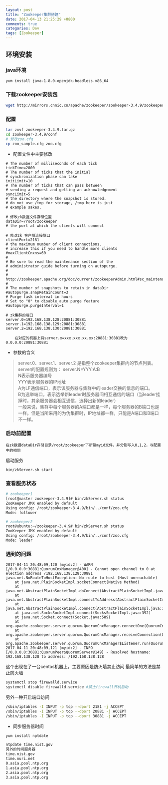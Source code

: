 ```yaml
---
layout: post
title: "Zookeeper集群搭建"
date: 2017-04-13 21:25:29 +0800
comments: true
categories: Dev
tags: [Zookeeper]
---
```


<!--more-->

## 环境安装

### java环境

```sh
yum install java-1.8.0-openjdk-headless.x86_64
```

### 下载zookeeper安装包

```sh
wget http://mirrors.cnnic.cn/apache/zookeeper/zookeeper-3.4.9/zookeeper-3.4.9.tar.gz
```
### 配置
```sh
tar zxvf zookeeper-3.4.9.tar.gz
cd zookeeper-3.4.9/conf
# 修改zoo.cfg
cp zoo_sample.cfg zoo.cfg
```

* 配置文件中主要修改

```
# The number of milliseconds of each tick
tickTime=2000
# The number of ticks that the initial
# synchronization phase can take
initLimit=10
# The number of ticks that can pass between
# sending a request and getting an acknowledgement
syncLimit=5
# the directory where the snapshot is stored.
# do not use /tmp for storage, /tmp here is just
# example sakes.

# 修改zk数据文件存储位置
dataDir=/root/zookeeper
# the port at which the clients will connect

# 修改zk 客户端连接端口
clientPort=2181
# the maximum number of client connections.
# increase this if you need to handle more clients
#maxClientCnxns=60
#
# Be sure to read the maintenance section of the
# administrator guide before turning on autopurge.
#
# http://zookeeper.apache.org/doc/current/zookeeperAdmin.html#sc_maintenance
#
# The number of snapshots to retain in dataDir
#autopurge.snapRetainCount=3
# Purge task interval in hours
# Set to "0" to disable auto purge feature
#autopurge.purgeInterval=1

# zk集群的端口
server.0=192.168.138.128:20881:30881
server.1=192.168.138.129:20881:30881
server.2=192.168.138.130:20881:30881
```

        在对应的机器上将server.x=xxx.xxx.xx.xx:20881:30881改为0.0.0.0:20881:30881

* 参数的含义

> server.0、server.1、server.2 是指整个zookeeper集群内的节点列表。server的配置规则为：  server.N=YYY:A:B  
N表示服务器编号  
YYY表示服务器的IP地址  
A为LF通信端口，表示该服务器与集群中的leader交换的信息的端口。  
B为选举端口，表示选举新leader时服务器间相互通信的端口（当leader挂掉时，其余服务器会相互通信，选择出新的leader）  
一般来说，集群中每个服务器的A端口都是一样，每个服务器的B端口也是一样。但是当所采用的为伪集群时，IP地址都一样，只能是A端口和B端口不一样。  

### 启动前配置
    在zk数据dataDir存储目录/root/zookeeper下新建myid文件，并分别写入0,1,2，与配置中的相同

启动服务

```
bin/zkServer.sh start
```

### 查看服务状态
```sh
# zookeeper1
[root@master zookeeper-3.4.9]# bin/zkServer.sh status
ZooKeeper JMX enabled by default
Using config: /root/zookeeper-3.4.9/bin/../conf/zoo.cfg
Mode: follower

# zookeeper2
root@ubuntu:~/zookeeper-3.4.9# bin/zkServer.sh status
ZooKeeper JMX enabled by default
Using config: /root/zookeeper-3.4.9/bin/../conf/zoo.cfg
Mode: leader
```

### 遇到的问题

```
2017-04-11 20:48:09,120 [myid:2] - WARN  [/0.0.0.0:30881:QuorumCnxManager@400] - Cannot open channel to 0 at election address /192.168.138.128:30881
java.net.NoRouteToHostException: No route to host (Host unreachable)
	at java.net.PlainSocketImpl.socketConnect(Native Method)
	at java.net.AbstractPlainSocketImpl.doConnect(AbstractPlainSocketImpl.java:350)
	at java.net.AbstractPlainSocketImpl.connectToAddress(AbstractPlainSocketImpl.java:206)
	at java.net.AbstractPlainSocketImpl.connect(AbstractPlainSocketImpl.java:188)
	at java.net.SocksSocketImpl.connect(SocksSocketImpl.java:392)
	at java.net.Socket.connect(Socket.java:589)
	at org.apache.zookeeper.server.quorum.QuorumCnxManager.connectOne(QuorumCnxManager.java:381)
	at org.apache.zookeeper.server.quorum.QuorumCnxManager.receiveConnection(QuorumCnxManager.java:295)
	at org.apache.zookeeper.server.quorum.QuorumCnxManager$Listener.run(QuorumCnxManager.java:543)
2017-04-11 20:48:09,121 [myid:2] - INFO  [/0.0.0.0:30881:QuorumPeer$QuorumServer@149] - Resolved hostname: 192.168.138.128 to address: /192.168.138.128
```

这个出现在了一台centos机器上，主要原因是防火墙禁止访问
最简单的方法是禁止防火墙

```sh
systemctl stop firewalld.service
systemctl disable firewalld.service #禁止firewall开机启动
```

另外一种开启端口访问

```sh
/sbin/iptables -I INPUT -p tcp --dport 2181 -j ACCEPT
/sbin/iptables -I INPUT -p tcp --dport 20881 -j ACCEPT
/sbin/iptables -I INPUT -p tcp --dport 30881 -j ACCEPT
```
* 同步服务器时间

```bash
yum install nptdate

ntpdate time.nist.gov
另外的时间服务器
time.nist.gov
time.nuri.net
0.asia.pool.ntp.org
1.asia.pool.ntp.org
2.asia.pool.ntp.org
3.asia.pool.ntp.org
```
